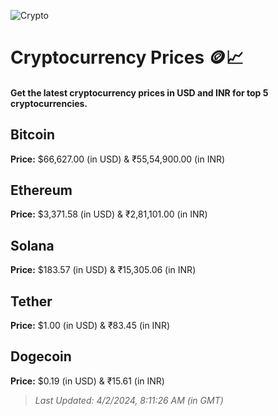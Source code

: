 
![Crypto](https://www.techguide.com.au/wp-content/uploads/2020/11/crypto3.jpeg)

# Cryptocurrency Prices 🪙📈

#### Get the latest cryptocurrency prices in USD and INR for top 5 cryptocurrencies.

## Bitcoin

**Price:** $66,627.00 (in USD) & ₹55,54,900.00 (in INR)

## Ethereum

**Price:** $3,371.58 (in USD) & ₹2,81,101.00 (in INR)

## Solana

**Price:** $183.57 (in USD) & ₹15,305.06 (in INR)

## Tether

**Price:** $1.00 (in USD) & ₹83.45 (in INR)

## Dogecoin

**Price:** $0.19 (in USD) & ₹15.61 (in INR)

> _Last Updated: 4/2/2024, 8:11:26 AM (in GMT)_
